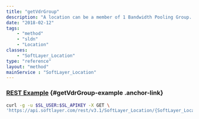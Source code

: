 ```yaml
---
title: "getVdrGroup"
description: "A location can be a member of 1 Bandwidth Pooling Group. This will show which group to which a location belongs."
date: "2018-02-12"
tags:
    - "method"
    - "sldn"
    - "Location"
classes:
    - "SoftLayer_Location"
type: "reference"
layout: "method"
mainService : "SoftLayer_Location"
---
```


### [REST Example](#getVdrGroup-example) <a href="/article/rest/"><i class="fas fa-question"></i></a> {#getVdrGroup-example .anchor-link} 
```bash
curl -g -u $SL_USER:$SL_APIKEY -X GET \
'https://api.softlayer.com/rest/v3.1/SoftLayer_Location/{SoftLayer_LocationID}/getVdrGroup'
```
